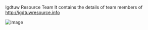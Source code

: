 Igdtuw Resource Team
It contains the details of team members of http://igdtuwresource.info

![image](https://user-images.githubusercontent.com/112039921/202793419-61993ddb-222a-431e-8cc4-01d458a90d03.png)
